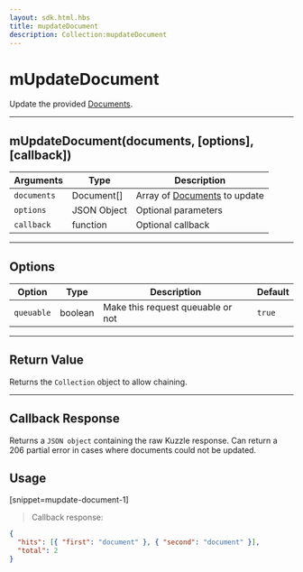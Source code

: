 ```yaml
---
layout: sdk.html.hbs
title: mupdateDocument
description: Collection:mupdateDocument
---
```


# mUpdateDocument

Update the provided [Documents](/sdk-reference/android/3/document/).

---

## mUpdateDocument(documents, [options], [callback])

| Arguments   | Type        | Description                                                        |
| ----------- | ----------- | ------------------------------------------------------------------ |
| `documents` | Document[]  | Array of [Documents](/sdk-reference/android/3/document/) to update |
| `options`   | JSON Object | Optional parameters                                                |
| `callback`  | function    | Optional callback                                                  |

---

## Options

| Option     | Type    | Description                       | Default |
| ---------- | ------- | --------------------------------- | ------- |
| `queuable` | boolean | Make this request queuable or not | `true`  |

---

## Return Value

Returns the `Collection` object to allow chaining.

---

## Callback Response

Returns a `JSON object` containing the raw Kuzzle response.
Can return a 206 partial error in cases where documents could not be updated.

## Usage

[snippet=mupdate-document-1]

> Callback response:

```json
{
  "hits": [{ "first": "document" }, { "second": "document" }],
  "total": 2
}
```
